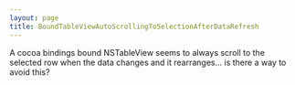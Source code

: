 ```yaml
---
layout: page
title: BoundTableViewAutoScrollingToSelectionAfterDataRefresh
---
```




A cocoa bindings bound NSTableView seems to always scroll to the selected row when the data changes and it rearranges... is there a way to avoid this?

